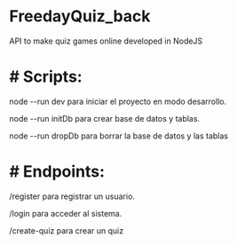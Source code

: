 # FreedayQuiz_back

API to make quiz games online developed in NodeJS

# # Scripts:

node --run dev para iniciar el proyecto en modo desarrollo.

node --run initDb para crear base de datos y tablas.

node --run dropDb para borrar la base de datos y las tablas

# # Endpoints:

/register para registrar un usuario.

/login para acceder al sistema.

/create-quiz para crear un quiz
